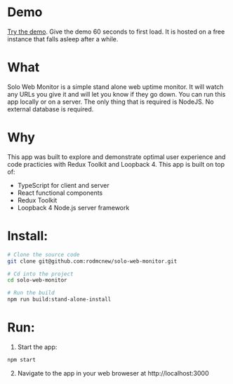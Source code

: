 # Demo
[Try the demo](https://solo-web-monitor.herokuapp.com/demo/reset-data). Give the demo 60 seconds to first load. It is hosted on a free instance that falls asleep after a while.

# What

Solo Web Monitor is a simple stand alone web uptime monitor. It will watch any URLs you give it and will let you know if they go down. You can run this app locally or on a server. The only thing that is required is NodeJS. No external database is required.

# Why
This app was built to explore and demonstrate optimal user experience and code practicies with Redux Toolkit and Loopback 4. This app is built on top of:
- TypeScript for client and server
- React functional components
- Redux Toolkit
- Loopback 4 Node.js server framework

# Install:
```bash
# Clone the source code
git clone git@github.com:rodmcnew/solo-web-monitor.git

# Cd into the project
cd solo-web-monitor

# Run the build
npm run build:stand-alone-install
```

# Run:
1) Start the app:
```bash
npm start
```
2) Navigate to the app in your web broweser at http://localhost:3000
